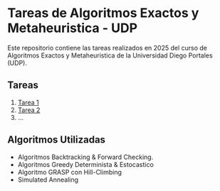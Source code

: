 # Tareas de Algoritmos Exactos y Metaheuristica - UDP
Este repositorio contiene las tareas realizados en 2025 del curso de Algoritmos Exactos y Metaheuristica de la Universidad Diego Portales (UDP).
## Tareas
1. [Tarea 1](./Tarea1)
2. [Tarea 2](./Tarea2/)
3. ...

## Algoritmos Utilizadas
- Algoritmos Backtracking & Forward Checking.
- Algoritmos Greedy Determinista & Estocastico
- Algoritmo GRASP con Hill-Climbing
- Simulated Annealing